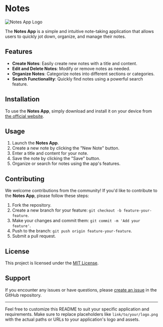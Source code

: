 # Notes

![Notes App Logo](https://ibb.co/fxNmTL3)

The **Notes App** is a simple and intuitive note-taking application that allows users to quickly jot down, organize, and manage their notes.

## Features

- **Create Notes**: Easily create new notes with a title and content.
- **Edit and Delete Notes**: Modify or remove notes as needed.
- **Organize Notes**: Categorize notes into different sections or categories.
- **Search Functionality**: Quickly find notes using a powerful search feature.

## Installation

To use the **Notes App**, simply download and install it on your device from [the official website](https://www.example.com/notes-app).

## Usage

1. Launch the **Notes App**.
2. Create a new note by clicking the "New Note" button.
3. Enter a title and content for your note.
4. Save the note by clicking the "Save" button.
5. Organize or search for notes using the app's features.

## Contributing

We welcome contributions from the community! If you'd like to contribute to the **Notes App**, please follow these steps:

1. Fork the repository.
2. Create a new branch for your feature: `git checkout -b feature-your-feature`.
3. Make your changes and commit them: `git commit -m 'Add your feature'`.
4. Push to the branch: `git push origin feature-your-feature`.
5. Submit a pull request.

## License

This project is licensed under the [MIT License](LICENSE).

## Support

If you encounter any issues or have questions, please [create an issue](https://github.com/yourusername/notes-app/issues) in the GitHub repository.

---

Feel free to customize this README to suit your specific application and requirements. Make sure to replace placeholders like `link/to/your/logo.png` with the actual paths or URLs to your application's logo and assets.
